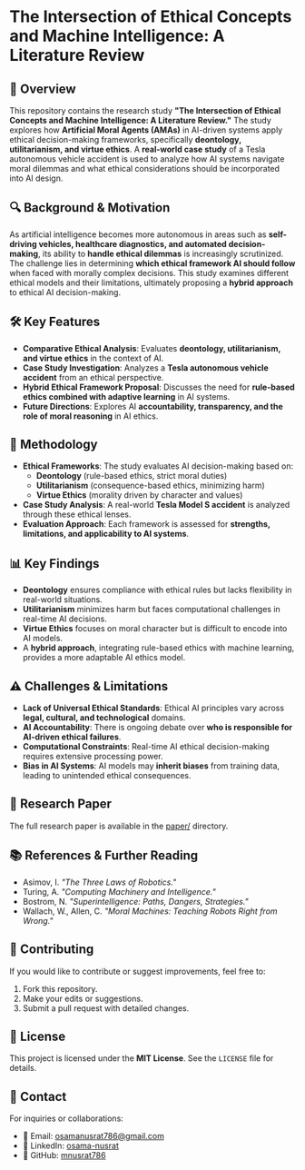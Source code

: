 # The Intersection of Ethical Concepts and Machine Intelligence: A Literature Review

## 📌 Overview
This repository contains the research study **"The Intersection of Ethical Concepts and Machine Intelligence: A Literature Review."** The study explores how **Artificial Moral Agents (AMAs)** in AI-driven systems apply ethical decision-making frameworks, specifically **deontology, utilitarianism, and virtue ethics**. A **real-world case study** of a Tesla autonomous vehicle accident is used to analyze how AI systems navigate moral dilemmas and what ethical considerations should be incorporated into AI design.

## 🔍 Background & Motivation
As artificial intelligence becomes more autonomous in areas such as **self-driving vehicles, healthcare diagnostics, and automated decision-making**, its ability to **handle ethical dilemmas** is increasingly scrutinized. The challenge lies in determining **which ethical framework AI should follow** when faced with morally complex decisions. This study examines different ethical models and their limitations, ultimately proposing a **hybrid approach** to ethical AI decision-making.

## 🛠️ Key Features
- **Comparative Ethical Analysis**: Evaluates **deontology, utilitarianism, and virtue ethics** in the context of AI.
- **Case Study Investigation**: Analyzes a **Tesla autonomous vehicle accident** from an ethical perspective.
- **Hybrid Ethical Framework Proposal**: Discusses the need for **rule-based ethics combined with adaptive learning** in AI systems.
- **Future Directions**: Explores AI **accountability, transparency, and the role of moral reasoning** in AI ethics.

## 📑 Methodology
- **Ethical Frameworks**: The study evaluates AI decision-making based on:
  - **Deontology** (rule-based ethics, strict moral duties)
  - **Utilitarianism** (consequence-based ethics, minimizing harm)
  - **Virtue Ethics** (morality driven by character and values)
- **Case Study Analysis**: A real-world **Tesla Model S accident** is analyzed through these ethical lenses.
- **Evaluation Approach**: Each framework is assessed for **strengths, limitations, and applicability to AI systems**.

## 📊 Key Findings
- **Deontology** ensures compliance with ethical rules but lacks flexibility in real-world situations.
- **Utilitarianism** minimizes harm but faces computational challenges in real-time AI decisions.
- **Virtue Ethics** focuses on moral character but is difficult to encode into AI models.
- A **hybrid approach**, integrating rule-based ethics with machine learning, provides a more adaptable AI ethics model.

## ⚠️ Challenges & Limitations
- **Lack of Universal Ethical Standards**: Ethical AI principles vary across **legal, cultural, and technological** domains.
- **AI Accountability**: There is ongoing debate over **who is responsible for AI-driven ethical failures**.
- **Computational Constraints**: Real-time AI ethical decision-making requires extensive processing power.
- **Bias in AI Systems**: AI models may **inherit biases** from training data, leading to unintended ethical consequences.

## 📄 Research Paper
The full research paper is available in the [paper/](./paper/) directory.



## 📚 References & Further Reading
- Asimov, I. *"The Three Laws of Robotics."*
- Turing, A. *"Computing Machinery and Intelligence."*
- Bostrom, N. *"Superintelligence: Paths, Dangers, Strategies."*
- Wallach, W., Allen, C. *"Moral Machines: Teaching Robots Right from Wrong."*

## 🤝 Contributing
If you would like to contribute or suggest improvements, feel free to:
1. Fork this repository.
2. Make your edits or suggestions.
3. Submit a pull request with detailed changes.

## 📝 License
This project is licensed under the **MIT License**. See the `LICENSE` file for details.

## 📧 Contact
For inquiries or collaborations:
- 📩 Email: osamanusrat786@gmail.com
- 🔗 LinkedIn: [osama-nusrat](https://www.linkedin.com/in/osama-nusrat/)
- 🔗 GitHub: [mnusrat786](https://github.com/mnusrat786)

